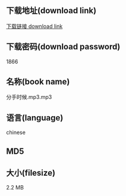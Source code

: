 ## 下载地址(download link)
[下载链接 download link](https://tutu365.netlify.app/?s=%E5%88%86%E6%89%8B%E6%97%B6%E5%80%99.mp3)

## 下载密码(download password)
1866

## 名称(book name)
分手时候.mp3.mp3

## 语言(language)
chinese

## MD5


## 大小(filesize)
2.2 MB
